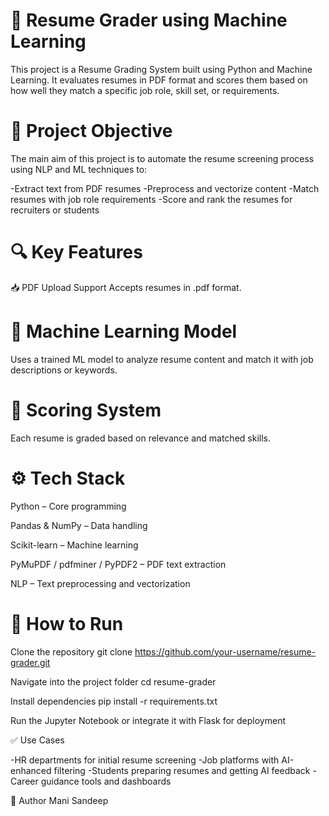 # 📄 Resume Grader using Machine Learning
This project is a Resume Grading System built using Python and Machine Learning. It evaluates resumes in PDF format and scores them based on how well they match a specific job role, skill set, or requirements.

# 🧠 Project Objective
The main aim of this project is to automate the resume screening process using NLP and ML techniques to:

-Extract text from PDF resumes
-Preprocess and vectorize content
-Match resumes with job role requirements
-Score and rank the resumes for recruiters or students

# 🔍 Key Features
📥 PDF Upload Support
Accepts resumes in .pdf format.

# 🤖 Machine Learning Model
Uses a trained ML model to analyze resume content and match it with job descriptions or keywords.

# 📝 Scoring System
Each resume is graded based on relevance and matched skills.


# ⚙️ Tech Stack
Python – Core programming

Pandas & NumPy – Data handling

Scikit-learn – Machine learning

PyMuPDF / pdfminer / PyPDF2 – PDF text extraction

NLP – Text preprocessing and vectorization


# 🚀 How to Run
Clone the repository
git clone https://github.com/your-username/resume-grader.git

Navigate into the project folder
cd resume-grader

Install dependencies
pip install -r requirements.txt

Run the Jupyter Notebook or integrate it with Flask for deployment

✅ Use Cases

-HR departments for initial resume screening
-Job platforms with AI-enhanced filtering
-Students preparing resumes and getting AI feedback
-Career guidance tools and dashboards

👤 Author
Mani Sandeep

